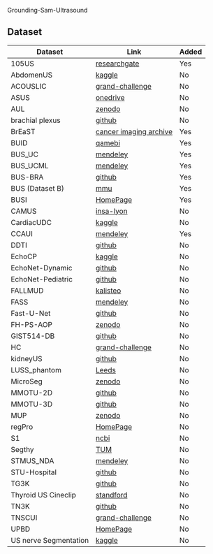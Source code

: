 Grounding-Sam-Ultrasound

## Dataset

| Dataset               | Link                                                                                                            | Added |
|-----------------------|----------------------------------------------------------------------------------------------------------------|-------|
| 105US                 | [researchgate](https://www.researchgate.net/publication/329586355_100_2D_US_Images_and_Tumor_Segmentation_Masks) | Yes   |
| AbdomenUS             | [kaggle](https://www.kaggle.com/datasets/ignaciorlando/ussimandsegm)                                           | No    |
| ACOUSLIC              | [grand-challenge](https://acouslic-ai.grand-challenge.org/overview-and-goals/)                                 | No    |
| ASUS                  | [onedrive](https://onedrive.live.com/?authkey=%21AMIrL6S1cSjlo1I&id=7230D4DEC6058018%2191725&cid=7230D4DEC6058018) | No    |
| AUL                   | [zenodo](https://zenodo.org/records/7272660)                                                                   | No    |
| brachial plexus       | [github](https://github.com/Regional-US/brachial_plexus)                                                       | No    |
| BrEaST                | [cancer imaging archive](https://www.cancerimagingarchive.net/collection/breast-lesions-usg/)                  | Yes   |
| BUID                  | [qamebi](https://qamebi.com/breast-ultrasound-images-database/)                                                | Yes   |
| BUS_UC                | [mendeley](https://data.mendeley.com/datasets/3ksd7w7jkx/1)                                                    | Yes   |
| BUS_UCML              | [mendeley](https://data.mendeley.com/datasets/7fvgj4jsp7/1)                                                    | Yes   |
| BUS-BRA               | [github](https://github.com/wgomezf/BUS-BRA)                                                                   | Yes   |
| BUS (Dataset B)       | [mmu](http://www2.docm.mmu.ac.uk/STAFF/M.Yap/dataset.php)                                                      | Yes   |
| BUSI                  | [HomePage](https://scholar.cu.edu.eg/?q=afahmy/pages/dataset)                                                  | Yes   |
| CAMUS                 | [insa-lyon](https://humanheart-project.creatis.insa-lyon.fr/database/#collection/6373703d73e9f0047faa1bc8)     | No    |
| CardiacUDC            | [kaggle](https://www.kaggle.com/datasets/xiaoweixumedicalai/cardiacudc-dataset)                                | No    |
| CCAUI                 | [mendeley](https://data.mendeley.com/datasets/d4xt63mgjm/1)                                                    | Yes   |
| DDTI                  | [github](https://github.com/openmedlab/Awesome-Medical-Dataset/blob/main/resources/TN3K.md)                    | No    |
| EchoCP                | [kaggle](https://www.kaggle.com/datasets/xiaoweixumedicalai/echocp)                                            | No    |
| EchoNet-Dynamic       | [github](https://github.com/echonet/dynamic)                                                                   | No    |
| EchoNet-Pediatric     | [github](https://echonet.github.io/pediatric)                                                                  | No    |
| FALLMUD               | [kalisteo](https://kalisteo.cea.fr/index.php/fallmud/#)                                                        | No    |
| FASS                  | [mendeley](https://data.mendeley.com/datasets/4gcpm9dsc3/1)                                                    | No    |
| Fast-U-Net            | [github](https://github.com/vahidashkani/Fast-U-Net)                                                           | No    |
| FH-PS-AOP             | [zenodo](https://zenodo.org/records/10829116)                                                                  | No    |
| GIST514-DB            | [github](https://github.com/howardchina/query2)                                                                | No    |
| HC                    | [grand-challenge](https://hc18.grand-challenge.org/)                                                           | No    |
| kidneyUS              | [github](https://github.com/rsingla92/kidneyUS)                                                                | No    |
| LUSS_phantom          | [Leeds](https://archive.researchdata.leeds.ac.uk/1263/)                                                        | No    |
| MicroSeg              | [zenodo](https://zenodo.org/records/10475293)                                                                  | No    |
| MMOTU-2D              | [github](https://github.com/cv516Buaa/MMOTU_DS2Net)                                                            | No    |
| MMOTU-3D              | [github](https://github.com/cv516Buaa/MMOTU_DS2Net)                                                            | No    |
| MUP                   | [zenodo](https://zenodo.org/records/10475293)                                                                  | No    |
| regPro                | [HomePage](https://muregpro.github.io/data.html)                                                               | No    |
| S1                    | [ncbi](https://www.ncbi.nlm.nih.gov/pmc/articles/PMC8205136/)                                                  | No    |
| Segthy                | [TUM](https://www.cs.cit.tum.de/camp/publications/segthy-dataset/)                                             | No    |
| STMUS_NDA             | [mendeley](https://data.mendeley.com/datasets/3jykz7wz8d/1)                                                    | No    |
| STU-Hospital          | [github](https://github.com/xbhlk/STU-Hospital)                                                                | No    |
| TG3K                  | [github](https://github.com/openmedlab/Awesome-Medical-Dataset/blob/main/resources/TN3K.md)                    | No    |
| Thyroid US Cineclip   | [standford](https://stanfordaimi.azurewebsites.net/datasets/a72f2b02-7b53-4c5d-963c-d7253220bfd5)              | No    |
| TN3K                  | [github](https://github.com/openmedlab/Awesome-Medical-Dataset/blob/main/resources/TN3K.md)                    | No    |
| TNSCUI                | [grand-challenge](https://github.com/openmedlab/Awesome-Medical-Dataset/blob/main/resources/TN-SCUI2020.md)    | No    |
| UPBD                  | [HomePage](https://ubpd.worldwidetracing.com:9443/)                                                            | No    |
| US nerve Segmentation | [kaggle](https://www.kaggle.com/c/ultrasound-nerve-segmentation/data)                                          | No    |

